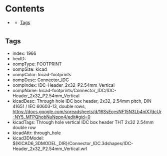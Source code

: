 



Contents
========

* [](#)
	* [Tags](#tags)

# 

## Tags

- index: 1966
- hexID: 
- oompType: FOOTPRINT
- oompSize: kicad
- oompColor: kicad-footprints
- oompDesc: Connector_IDC
- oompIndex: IDC-Header_2x32_P2.54mm_Vertical
- oompName: kicad-footprints/Connector_IDC/IDC-Header_2x32_P2.54mm_Vertical
- kicadDesc: Through hole IDC box header, 2x32, 2.54mm pitch, DIN 41651 / IEC 60603-13, double rows, https://docs.google.com/spreadsheets/d/16SsEcesNF15N3Lb4niX7dcUr-NY5_MFPQhobNuNppn4/edit#gid=0
- kicadTags: Through hole vertical IDC box header THT 2x32 2.54mm double row
- kicadAttr: through_hole
- kicad3DModel: ${KICAD6_3DMODEL_DIR}/Connector_IDC.3dshapes/IDC-Header_2x32_P2.54mm_Vertical.wrl
